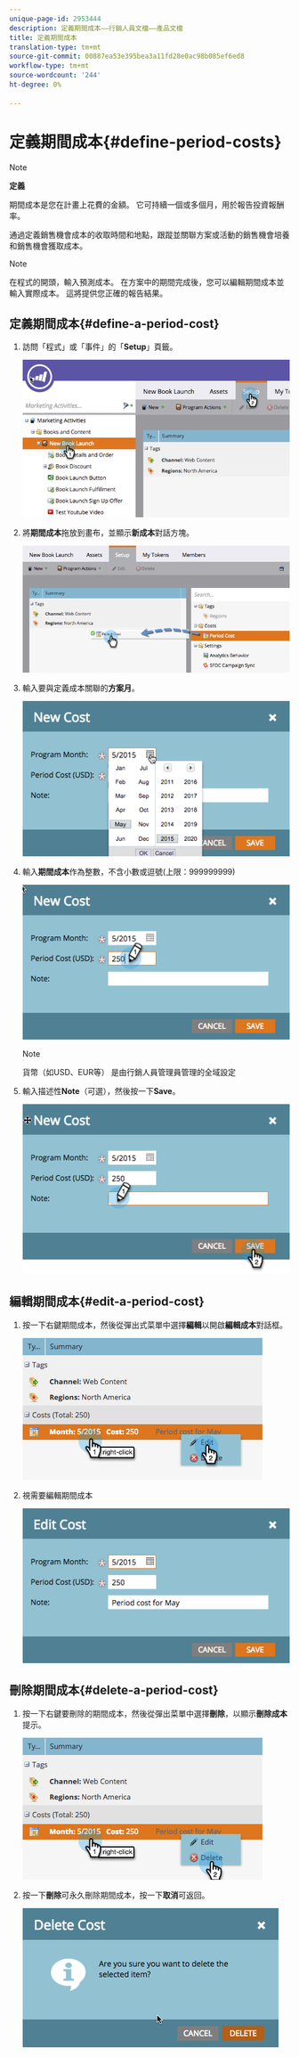 ```yaml
---
unique-page-id: 2953444
description: 定義期間成本——行銷人員文檔——產品文檔
title: 定義期間成本
translation-type: tm+mt
source-git-commit: 00887ea53e395bea3a11fd28e0ac98b085ef6ed8
workflow-type: tm+mt
source-wordcount: '244'
ht-degree: 0%

---
```



# 定義期間成本{#define-period-costs}

>[!NOTE]
>
>**定義**
>
>期間成本是您在計畫上花費的金額。 它可持續一個或多個月，用於報告投資報酬率。

通過定義銷售機會成本的收取時間和地點，跟蹤並關聯方案或活動的銷售機會培養和銷售機會獲取成本。

>[!NOTE]
>
>在程式的開頭，輸入預測成本。 在方案中的期間完成後，您可以編輯期間成本並輸入實際成本。 這將提供您正確的報告結果。

## 定義期間成本{#define-a-period-cost}

1. 訪問「程式」或「事件」的「**Setup**」頁籤。

   ![](assets/image2015-4-24-11-3a13-3a27.png)

1. 將&#x200B;**期間成本**&#x200B;拖放到畫布，並顯示&#x200B;**新成本**&#x200B;對話方塊。

   ![](assets/image2015-4-24-16-3a31-3a15.png)

1. 輸入要與定義成本關聯的&#x200B;**方案月**。

   ![](assets/image2015-4-24-16-3a11-3a30.png)

1. 輸入&#x200B;**期間成本**&#x200B;作為整數，不含小數或逗號(上限：999999999)

   ![](assets/image2015-4-24-16-3a10-3a24.png)

   >[!NOTE]
   >
   >貨幣（如USD、EUR等） 是由行銷人員管理員管理的全域設定

1. 輸入描述性&#x200B;**Note**（可選），然後按一下&#x200B;**Save**。

   ![](assets/image2015-4-24-16-3a21-3a16.png)

## 編輯期間成本{#edit-a-period-cost}

1. 按一下右鍵期間成本，然後從彈出式菜單中選擇**編輯**以開啟&#x200B;**編輯成本**&#x200B;對話框。

   ![](assets/image2015-4-24-16-3a26-3a29.png)

1. 視需要編輯期間成本

   ![](assets/image2015-4-24-16-3a27-3a38.png)

## 刪除期間成本{#delete-a-period-cost}

1. 按一下右鍵要刪除的期間成本，然後從彈出菜單中選擇**刪除**，以顯示**刪除成本**提示。

   ![](assets/image2015-4-24-16-3a33-3a32.png)

1. 按一下&#x200B;**刪除**&#x200B;可永久刪除期間成本，按一下&#x200B;**取消**&#x200B;可返回。

   ![](assets/image2015-4-24-16-3a34-3a38.png)


